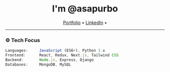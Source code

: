 <h1 align="center">I'm @asapurbo</h1>

<p align="center">
  <a href="#">Portfolio</a> •
  <a href="[https://linkedin.com/in/yourname](https://www.linkedin.com/in/asapurbo/)">LinkedIn</a> •
</p>

---

### ⚙️ Tech Focus

```ts
Languages:     JavaScript (ES6+), Python 3.x
Frontend:      React, Redux, Next.js, Tailwind CSS
Backend:       Node.js, Express, Django
Databases:     MongoDB, MySQL
